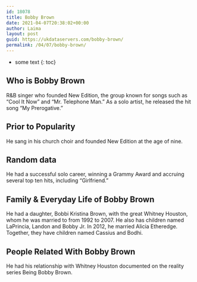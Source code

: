 ```yaml
---
id: 18078
title: Bobby Brown
date: 2021-04-07T20:38:02+00:00
author: Laima
layout: post
guid: https://ukdataservers.com/bobby-brown/
permalink: /04/07/bobby-brown/
---
```


* some text
{: toc}


## Who is Bobby Brown
                  
                  
                  
R&B singer who founded New Edition, the group known for songs such as &#8220;Cool It Now&#8221; and &#8220;Mr. Telephone Man.&#8221; As a solo artist, he released the hit song &#8220;My Prerogative.&#8221;
                  
              
            
              
            
                
                
                
## Prior to Popularity
                  
                  
                  
He sang in his church choir and founded New Edition at the age of nine. 
                  
              
            
              
            
                
                
                
## Random data
                  
                  
                  
He had a successful solo career, winning a Grammy Award and accruing several top ten hits, including &#8220;Girlfriend.&#8221; 
                  
              
            
              
            
                
                
                
## Family & Everyday Life of Bobby Brown
                  
                  
                  
He had a daughter, Bobbi Kristina Brown, with the great Whitney Houston, whom he was married to from 1992 to 2007. He also has children named LaPrincia, Landon and Bobby Jr. In 2012, he married Alicia Etheredge. Together, they have children named Cassius and Bodhi.
                  
              
            
              
            
                
                
                
## People Related With Bobby Brown
                  
                  
                  
He had his relationship with Whitney Houston documented on the reality series Being Bobby Brown. 
                  
              
            
              
            
                
              
            
              
              
            
            
              
            
          
          
          